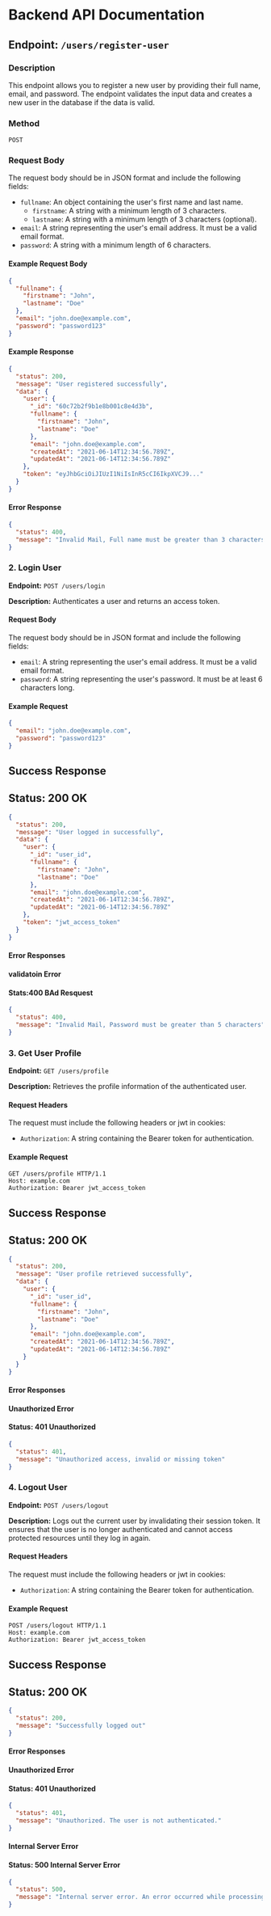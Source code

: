 
# Backend  API Documentation

## Endpoint: `/users/register-user`

### Description

This endpoint allows you to register a new user by providing their full name, email, and password. The endpoint validates the input data and creates a new user in the database if the data is valid.

### Method

`POST`

### Request Body

The request body should be in JSON format and include the following fields:

- `fullname`: An object containing the user's first name and last name.
  - `firstname`: A string with a minimum length of 3 characters.
  - `lastname`: A string with a minimum length of 3 characters (optional).
- `email`: A string representing the user's email address. It must be a valid email format.
- `password`: A string with a minimum length of 6 characters.

#### Example Request Body

```json
{
  "fullname": {
    "firstname": "John",
    "lastname": "Doe"
  },
  "email": "john.doe@example.com",
  "password": "password123"
}
```
#### Example Response
```json
{
  "status": 200,
  "message": "User registered successfully",
  "data": {
    "user": {
      "_id": "60c72b2f9b1e8b001c8e4d3b",
      "fullname": {
        "firstname": "John",
        "lastname": "Doe"
      },
      "email": "john.doe@example.com",
      "createdAt": "2021-06-14T12:34:56.789Z",
      "updatedAt": "2021-06-14T12:34:56.789Z"
    },
    "token": "eyJhbGciOiJIUzI1NiIsInR5cCI6IkpXVCJ9..."
  }
}
```
#### Error Response
```json
{
  "status": 400,
  "message": "Invalid Mail, Full name must be greater than 3 characters, Password must be greater than 6 characters"
}

```


### 2. Login User
**Endpoint:** `POST /users/login`

**Description:** Authenticates a user and returns an access token.

#### Request Body
The request body should be in JSON format and include the following fields:
- `email`: A string representing the user's email address. It must be a valid email format.
- `password`: A string representing the user's password. It must be at least 6 characters long.

#### Example Request
```json
{
  "email": "john.doe@example.com",
  "password": "password123"
}
```

## Success Response
## Status: 200 OK

```json
{
  "status": 200,
  "message": "User logged in successfully",
  "data": {
    "user": {
      "_id": "user_id",
      "fullname": {
        "firstname": "John",
        "lastname": "Doe"
      },
      "email": "john.doe@example.com",
      "createdAt": "2021-06-14T12:34:56.789Z",
      "updatedAt": "2021-06-14T12:34:56.789Z"
    },
    "token": "jwt_access_token"
  }
}
```
#### Error Responses
#### validatoin Error
#### Stats:400 BAd Resquest
```json
{
  "status": 400,
  "message": "Invalid Mail, Password must be greater than 5 characters"
}
```

### 3. Get User Profile
**Endpoint:** `GET /users/profile`

**Description:** Retrieves the profile information of the authenticated user.

#### Request Headers
The request must include the following headers or jwt in cookies:
- `Authorization`: A string containing the Bearer token for authentication.

#### Example Request
```http
GET /users/profile HTTP/1.1
Host: example.com
Authorization: Bearer jwt_access_token
```

## Success Response
## Status: 200 OK

```json
{
  "status": 200,
  "message": "User profile retrieved successfully",
  "data": {
    "user": {
      "_id": "user_id",
      "fullname": {
        "firstname": "John",
        "lastname": "Doe"
      },
      "email": "john.doe@example.com",
      "createdAt": "2021-06-14T12:34:56.789Z",
      "updatedAt": "2021-06-14T12:34:56.789Z"
    }
  }
}
```

#### Error Responses
#### Unauthorized Error
#### Status: 401 Unauthorized
```json
{
  "status": 401,
  "message": "Unauthorized access, invalid or missing token"
}
```

### 4. Logout User
**Endpoint:** `POST /users/logout`

**Description:** Logs out the current user by invalidating their session token. It ensures that the user is no longer authenticated and cannot access protected resources until they log in again.

#### Request Headers
The request must include the following headers or jwt in cookies:
- `Authorization`: A string containing the Bearer token for authentication.

#### Example Request
```http
POST /users/logout HTTP/1.1
Host: example.com
Authorization: Bearer jwt_access_token
```

## Success Response
## Status: 200 OK

```json
{
  "status": 200,
  "message": "Successfully logged out"
}
```

#### Error Responses
#### Unauthorized Error
#### Status: 401 Unauthorized
```json
{
  "status": 401,
  "message": "Unauthorized. The user is not authenticated."
}
```

#### Internal Server Error
#### Status: 500 Internal Server Error
```json
{
  "status": 500,
  "message": "Internal server error. An error occurred while processing the request."
}
```

